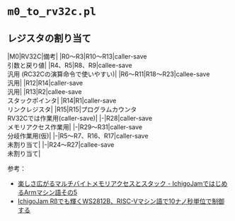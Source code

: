 # `m0_to_rv32c.pl`

## レジスタの割り当て

|M0|RV32C|備考|
|R0～R3|R10～R13|caller-save<br>引数と戻り値|
|R4、R5|R8、R9|callee-save<br>汎用 (RC32Cの演算命令で使いやすい)|
|R6～R11|R18～R23|callee-save<br>汎用|
|R12|R14|caller-save<br>汎用|
|R13|R2|callee-save<br>スタックポインタ|
|R14|R1|caller-save<br>リンクレジスタ|
|R15|R15|プログラムカウンタ<br>RV32Cでは作業用(caller-save)|
|-|R28|caller-save<br>メモリアクセス作業用|
|-|R29～R31|caller-save<br>分岐作業用(仮)|
|-|R5～R7、R16、R17|caller-save<br>未割り当て|
|-|R24～R27|callee-save<br>未割り当て|

参考：

* [楽しさ広がるマルチバイトメモリアクセスとスタック - IchigoJamではじめるArmマシン語その5](https://fukuno.jig.jp/1479)
* [IchigoJam Rβでも輝くWS2812B、RISC-Vマシン語で10ナノ秒単位で制御する](https://fukuno.jig.jp/3111)
